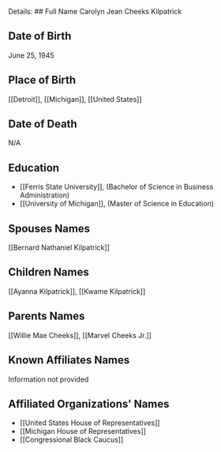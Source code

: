 Details: ## Full Name
Carolyn Jean Cheeks Kilpatrick

## Date of Birth
June 25, 1945

## Place of Birth
[[Detroit]], [[Michigan]], [[United States]]

## Date of Death
N/A

## Education
- [[Ferris State University]], (Bachelor of Science in Business Administration)
- [[University of Michigan]], (Master of Science in Education)

## Spouses Names
[[Bernard Nathaniel Kilpatrick]]

## Children Names
[[Ayanna Kilpatrick]], [[Kwame Kilpatrick]]

## Parents Names
[[Willie Mae Cheeks]], [[Marvel Cheeks Jr.]]

## Known Affiliates Names
Information not provided

## Affiliated Organizations' Names
- [[United States House of Representatives]]
- [[Michigan House of Representatives]]
- [[Congressional Black Caucus]]
